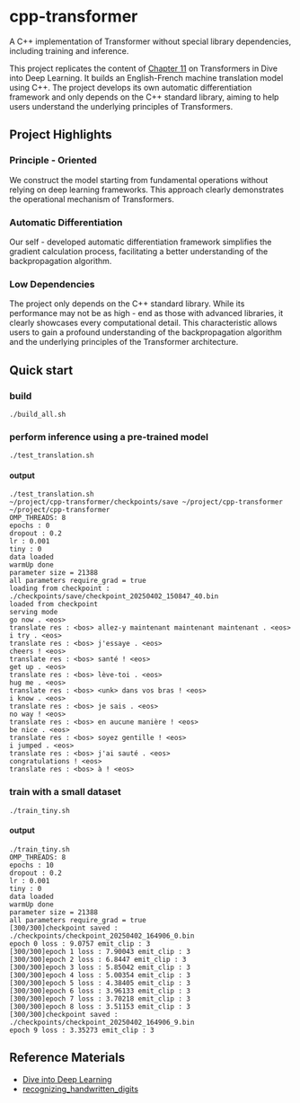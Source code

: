 # cpp-transformer
A C++ implementation of Transformer without special library dependencies, including training and inference.

This project replicates the content of [Chapter 11](https://d2l.ai/chapter_attention-mechanisms-and-transformers/transformer.html) on Transformers in Dive into Deep Learning. It builds an English-French machine translation model using C++. The project develops its own automatic differentiation framework and only depends on the C++ standard library, aiming to help users understand the underlying principles of Transformers.

## Project Highlights
### Principle - Oriented

We construct the model starting from fundamental operations without relying on deep learning frameworks. This approach clearly demonstrates the operational mechanism of Transformers.

### Automatic Differentiation

Our self - developed automatic differentiation framework simplifies the gradient calculation process, facilitating a better understanding of the backpropagation algorithm.

### Low Dependencies

The project only depends on the C++ standard library. While its performance may not be as high - end as those with advanced libraries, it clearly showcases every computational detail. This characteristic allows users to gain a profound understanding of the backpropagation algorithm and the underlying principles of the Transformer architecture.

## Quick start

### build

```
./build_all.sh 
```

### perform inference using a pre-trained model

```
./test_translation.sh
```

#### output

```
./test_translation.sh 
~/project/cpp-transformer/checkpoints/save ~/project/cpp-transformer
~/project/cpp-transformer
OMP_THREADS: 8
epochs : 0
dropout : 0.2
lr : 0.001
tiny : 0
data loaded
warmUp done
parameter size = 21388
all parameters require_grad = true
loading from checkpoint : ./checkpoints/save/checkpoint_20250402_150847_40.bin
loaded from checkpoint
serving mode
go now . <eos> 
translate res : <bos> allez-y maintenant maintenant maintenant . <eos> 
i try . <eos> 
translate res : <bos> j'essaye . <eos> 
cheers ! <eos> 
translate res : <bos> santé ! <eos> 
get up . <eos> 
translate res : <bos> lève-toi . <eos> 
hug me . <eos> 
translate res : <bos> <unk> dans vos bras ! <eos> 
i know . <eos> 
translate res : <bos> je sais . <eos> 
no way ! <eos> 
translate res : <bos> en aucune manière ! <eos> 
be nice . <eos> 
translate res : <bos> soyez gentille ! <eos> 
i jumped . <eos> 
translate res : <bos> j'ai sauté . <eos> 
congratulations ! <eos> 
translate res : <bos> à ! <eos> 
```

### train with a small dataset

```
./train_tiny.sh
```

#### output

```
./train_tiny.sh 
OMP_THREADS: 8
epochs : 10
dropout : 0.2
lr : 0.001
tiny : 0
data loaded
warmUp done
parameter size = 21388
all parameters require_grad = true
[300/300]checkpoint saved : ./checkpoints/checkpoint_20250402_164906_0.bin
epoch 0 loss : 9.0757 emit_clip : 3
[300/300]epoch 1 loss : 7.90043 emit_clip : 3
[300/300]epoch 2 loss : 6.8447 emit_clip : 3
[300/300]epoch 3 loss : 5.85042 emit_clip : 3
[300/300]epoch 4 loss : 5.00354 emit_clip : 3
[300/300]epoch 5 loss : 4.38405 emit_clip : 3
[300/300]epoch 6 loss : 3.96133 emit_clip : 3
[300/300]epoch 7 loss : 3.70218 emit_clip : 3
[300/300]epoch 8 loss : 3.51153 emit_clip : 3
[300/300]checkpoint saved : ./checkpoints/checkpoint_20250402_164906_9.bin
epoch 9 loss : 3.35273 emit_clip : 3
```

## Reference Materials

* [Dive into Deep Learning](https://d2l.ai/)
* [recognizing_handwritten_digits](https://github.com/freelw/recognizing_handwritten_digits)
